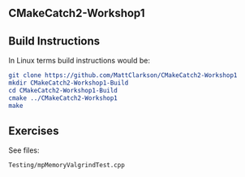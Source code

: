 CMakeCatch2-Workshop1
---------------------


Build Instructions
------------------

In Linux terms build instructions would be:
``` cmake
git clone https://github.com/MattClarkson/CMakeCatch2-Workshop1
mkdir CMakeCatch2-Workshop1-Build
cd CMakeCatch2-Workshop1-Build
cmake ../CMakeCatch2-Workshop1
make
```

Exercises
---------

See files:
```bash
Testing/mpMemoryValgrindTest.cpp
```